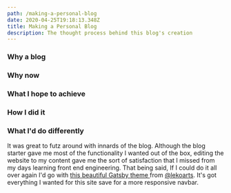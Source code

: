 ```yaml
---
path: /making-a-personal-blog
date: 2020-04-25T19:18:13.348Z
title: Making a Personal Blog
description: The thought process behind this blog's creation
---
```

### Why a blog

### Why now

### What I hope to achieve

### How I did it

### What I'd do differently

It was great to futz around with innards of the blog. Although the blog starter gave me most of the functionality I wanted out of the box, editing the website to my content gave me the sort of satisfaction that I missed from my days learning front end engineering. That being said, If I could do it all over again I'd go with [this beautiful Gatsby theme ](https://www.gatsbyjs.org/packages/@lekoarts/gatsby-theme-minimal-blog/)from [@lekoarts](https://twitter.com/intent/follow?screen_name=lekoarts_de). It's got everything I wanted for this site save for a more responsive navbar.